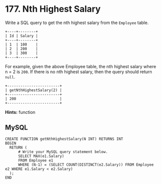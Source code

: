 # 177. Nth Highest Salary

Write a SQL query to get the nth highest salary from the `Employee` table.
```
+----+--------+
| Id | Salary |
+----+--------+
| 1  | 100    |
| 2  | 200    |
| 3  | 300    |
+----+--------+
```
For example, given the above Employee table, the nth highest salary where n = 2 is `200`. If there is no nth highest salary, then the query should return `null`.
```
+------------------------+
| getNthHighestSalary(2) |
+------------------------+
| 200                    |
+------------------------+
```

**Hints:** function

## MySQL
```
CREATE FUNCTION getNthHighestSalary(N INT) RETURNS INT
BEGIN
  RETURN (
      # Write your MySQL query statement below.
      SELECT MAX(e1.Salary)
      FROM Employee e1
      WHERE (N-1) = (SELECT COUNT(DISTINCT(e2.Salary)) FROM Employee e2 WHERE e1.Salary < e2.Salary)
  );
END
```

